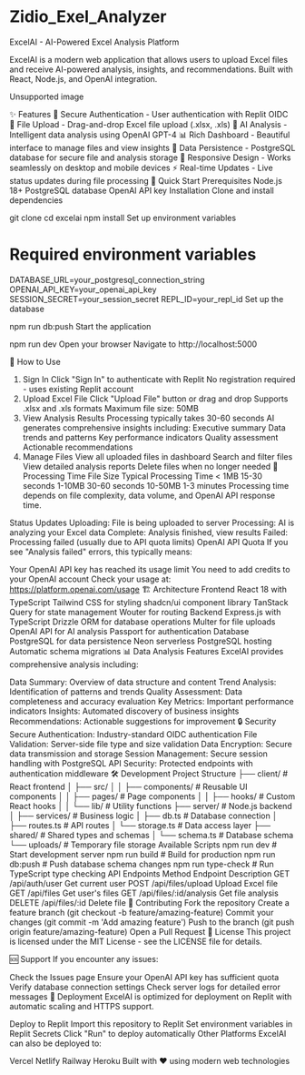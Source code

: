# Zidio_Exel_Analyzer

ExcelAI - AI-Powered Excel Analysis Platform

ExcelAI is a modern web application that allows users to upload Excel files and receive AI-powered analysis, insights, and recommendations. Built with React, Node.js, and OpenAI integration.

Unsupported image

✨ Features
🔐 Secure Authentication - User authentication with Replit OIDC
📁 File Upload - Drag-and-drop Excel file upload (.xlsx, .xls)
🤖 AI Analysis - Intelligent data analysis using OpenAI GPT-4
📊 Rich Dashboard - Beautiful interface to manage files and view insights
💾 Data Persistence - PostgreSQL database for secure file and analysis storage
📱 Responsive Design - Works seamlessly on desktop and mobile devices
⚡ Real-time Updates - Live status updates during file processing
🚀 Quick Start
Prerequisites
Node.js 18+
PostgreSQL database
OpenAI API key
Installation
Clone and install dependencies

git clone <your-repo-url>
cd excelai
npm install
Set up environment variables

# Required environment variables
DATABASE_URL=your_postgresql_connection_string
OPENAI_API_KEY=your_openai_api_key
SESSION_SECRET=your_session_secret
REPL_ID=your_repl_id
Set up the database

npm run db:push
Start the application

npm run dev
Open your browser Navigate to http://localhost:5000

📝 How to Use
1. Sign In
Click "Sign In" to authenticate with Replit
No registration required - uses existing Replit account
2. Upload Excel File
Click "Upload File" button or drag and drop
Supports .xlsx and .xls formats
Maximum file size: 50MB
3. View Analysis Results
Processing typically takes 30-60 seconds
AI generates comprehensive insights including:
Executive summary
Data trends and patterns
Key performance indicators
Quality assessment
Actionable recommendations
4. Manage Files
View all uploaded files in dashboard
Search and filter files
View detailed analysis reports
Delete files when no longer needed
🔧 Processing Time
File Size	Typical Processing Time
< 1MB	15-30 seconds
1-10MB	30-60 seconds
10-50MB	1-3 minutes
Processing time depends on file complexity, data volume, and OpenAI API response time.

Status Updates
Uploading: File is being uploaded to server
Processing: AI is analyzing your Excel data
Complete: Analysis finished, view results
Failed: Processing failed (usually due to API quota limits)
OpenAI API Quota
If you see "Analysis failed" errors, this typically means:

Your OpenAI API key has reached its usage limit
You need to add credits to your OpenAI account
Check your usage at: https://platform.openai.com/usage
🏗️ Architecture
Frontend
React 18 with TypeScript
Tailwind CSS for styling
shadcn/ui component library
TanStack Query for state management
Wouter for routing
Backend
Express.js with TypeScript
Drizzle ORM for database operations
Multer for file uploads
OpenAI API for AI analysis
Passport for authentication
Database
PostgreSQL for data persistence
Neon serverless PostgreSQL hosting
Automatic schema migrations
📊 Data Analysis Features
ExcelAI provides comprehensive analysis including:

Data Summary: Overview of data structure and content
Trend Analysis: Identification of patterns and trends
Quality Assessment: Data completeness and accuracy evaluation
Key Metrics: Important performance indicators
Insights: Automated discovery of business insights
Recommendations: Actionable suggestions for improvement
🔒 Security
Secure Authentication: Industry-standard OIDC authentication
File Validation: Server-side file type and size validation
Data Encryption: Secure data transmission and storage
Session Management: Secure session handling with PostgreSQL
API Security: Protected endpoints with authentication middleware
🛠️ Development
Project Structure
├── client/               # React frontend
│   ├── src/
│   │   ├── components/   # Reusable UI components
│   │   ├── pages/        # Page components
│   │   ├── hooks/        # Custom React hooks
│   │   └── lib/          # Utility functions
├── server/               # Node.js backend
│   ├── services/         # Business logic
│   ├── db.ts            # Database connection
│   ├── routes.ts        # API routes
│   └── storage.ts       # Data access layer
├── shared/               # Shared types and schemas
│   └── schema.ts        # Database schema
└── uploads/             # Temporary file storage
Available Scripts
npm run dev          # Start development server
npm run build        # Build for production
npm run db:push      # Push database schema changes
npm run type-check   # Run TypeScript type checking
API Endpoints
Method	Endpoint	Description
GET	/api/auth/user	Get current user
POST	/api/files/upload	Upload Excel file
GET	/api/files	Get user's files
GET	/api/files/:id/analysis	Get file analysis
DELETE	/api/files/:id	Delete file
🤝 Contributing
Fork the repository
Create a feature branch (git checkout -b feature/amazing-feature)
Commit your changes (git commit -m 'Add amazing feature')
Push to the branch (git push origin feature/amazing-feature)
Open a Pull Request
📄 License
This project is licensed under the MIT License - see the LICENSE file for details.

🆘 Support
If you encounter any issues:

Check the Issues page
Ensure your OpenAI API key has sufficient quota
Verify database connection settings
Check server logs for detailed error messages
🚀 Deployment
ExcelAI is optimized for deployment on Replit with automatic scaling and HTTPS support.

Deploy to Replit
Import this repository to Replit
Set environment variables in Replit Secrets
Click "Run" to deploy automatically
Other Platforms
ExcelAI can also be deployed to:

Vercel
Netlify
Railway
Heroku
Built with ❤️ using modern web technologies
